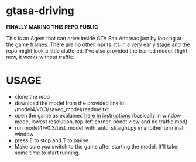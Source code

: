 # gtasa-driving

**FINALLY MAKING THIS REPO PUBLIC**

This is an Agent that can drive inside GTA San Andreas just by looking at the game frames. There are no other inputs. Its in a very early stage and the repo might look a little cluttered. I've also provided the trained model. Right now, it works without traffic.

# USAGE

- clone the repo
- download the model from the provided link in /model4/v0.3/saved_model/readme.txt
- open the game as explained [here in instructions](https://github.com/ParmuSingh/gtasa-driving/issues/1#issue-421833465) (basically in window mode, lowest resolution, top-left corner, bonet view and no traffic mod)
- run model4/v0.3/test_model_with_auto_straight.py in another terminal window
- press E to stop and T to pause.
- Make sure you switch to the game after starting the model. It'll take some time to start running.
